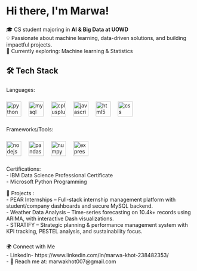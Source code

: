 <h1 align="left">Hi there, I'm Marwa!</h1>

###

<p align="left">🎓 CS student majoring in <b>AI & Big Data at UOWD</b><br>
  💡 Passionate about machine learning, data-driven solutions, and building impactful projects.<br>
  🌱 Currently exploring: Machine learning & Statistics</p>

###

<h2 align="left">🛠️ Tech Stack</h2>

###

<p align="left">Languages:</p>

###

<div align="left">
  <img src="https://cdn.jsdelivr.net/gh/devicons/devicon/icons/python/python-original.svg" height="40" alt="python logo"  />
  <img width="12" />
  <img src="https://cdn.simpleicons.org/mysql/4479A1" height="40" alt="mysql logo"  />
  <img width="12" />
  <img src="https://cdn.jsdelivr.net/gh/devicons/devicon/icons/cplusplus/cplusplus-original.svg" height="40" alt="cplusplus logo"  />
  <img width="12" />
  <img src="https://cdn.jsdelivr.net/gh/devicons/devicon/icons/javascript/javascript-original.svg" height="40" alt="javascript logo"  />
  <img width="12" />
  <img src="https://cdn.jsdelivr.net/gh/devicons/devicon/icons/html5/html5-original.svg" height="40" alt="html5 logo"  />
  <img width="12" />
  <img src="https://cdn.jsdelivr.net/gh/devicons/devicon/icons/css3/css3-original.svg" height="40" alt="css logo"  />
</div>

###

<p align="left">Frameworks/Tools:</p>

###

<div align="left">
  <img src="https://cdn.jsdelivr.net/gh/devicons/devicon/icons/nodejs/nodejs-original.svg" height="40" alt="nodejs logo"  />
  <img width="12" />
  <img src="https://cdn.jsdelivr.net/gh/devicons/devicon/icons/pandas/pandas-original.svg" height="40" alt="pandas logo"  />
  <img width="12" />
  <img src="https://cdn.jsdelivr.net/gh/devicons/devicon/icons/numpy/numpy-original.svg" height="40" alt="numpy logo"  />
  <img width="12" />
  <img src="https://skillicons.dev/icons?i=express" height="40" alt="express logo"  />
</div>

###

<p align="left">Certifications:<br>- IBM Data Science Professional Certificate<br>- Microsoft Python Programming</p>


<p align="left">📂 Projects : <br>- PEAR Internships – Full-stack internship management platform with student/company dashboards and secure MySQL backend.  <br>- Weather Data Analysis – Time-series forecasting on 10.4k+ records using ARIMA, with interactive Dash visualizations.  <br>- STRATIFY – Strategic planning & performance management system with KPI tracking, PESTEL analysis, and sustainability focus.</p>

###

<p align="left">🌍 Connect with Me<br>- LinkedIn- https://www.linkedin.com/in/marwa-khot-238482353/  <br>- 📧 Reach me at: marwakhot007@gmail.com</p>

###

